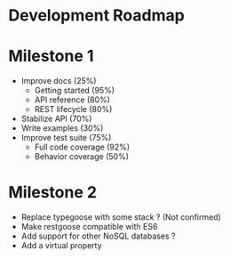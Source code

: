 # Development Roadmap

# Milestone 1
- Improve docs (25%)
    - Getting started (95%)
    - API reference (80%)
    - REST lifecycle (80%)
- Stabilize API (70%)
- Write examples (30%)
- Improve test suite (75%)
    - Full code coverage (92%)
    - Behavior coverage (50%)
    
# Milestone 2
- Replace typegoose with some stack ? (Not confirmed)
- Make restgoose compatible with ES6
- Add support for other NoSQL databases ?
- Add a virtual property
